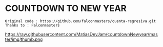 # COUNTDOWN TO NEW YEAR

    Original code : https://github.com/falconmasters/cuenta-regresiva.git
    Thanks to : Falconmasters

https://raw.githubusercontent.com/MatiasDevJam/countdownNewyear/master/img/thumb.png

